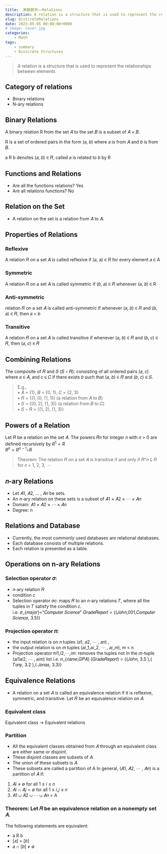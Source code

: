 ```yaml
---
title:  离散数学——Relations
description: A relation is a structure that is used to represent the relationships between elements.
slug: distcreteRelations
date: 2023-05-05 00:00:00+0000
# image: cover.jpg
categories:
    - Math
tags:
    - summary
    - Distcrete Structures
---
```

>  A relation is a structure that is used to represent the relationships between elements
>
## Category of relations
- Binary relations
- N-ary relations
## Binary Relations
A binary relation R from the set 𝐴 to the set 𝐵 is a subset of 𝐴 × 𝐵.

R is a set of ordered pairs in the form (𝑎, 𝑏) where 𝑎 is from 𝐴 and 𝑏 is from 𝐵.

a R b denotes (𝑎, 𝑏) ∈ 𝑅, called 𝑎 is related to 𝑏 by R
## Functions and Relations
- Are all the functions relations? Yes
- Are all relations functions? No

## Relation on the Set
- A relation on the set is a relation from 𝐴 to 𝐴.

## Properties of Relations
### Reflexive
A relation 𝑅 on a set 𝐴 is called reflexive if (𝑎, 𝑎) ∈ 𝑅 for every element 𝑎 ∈ A
### Symmetric
A relation 𝑅 on a set 𝐴 is called symmetric if (𝑏, 𝑎) ∈ 𝑅 whenever (𝑎, 𝑏) ∈ R
###  Anti-symmetric
relation 𝑅 on a set 𝐴 is called anti-symmetric if whenever (𝑎, 𝑏) ∈ 𝑅 and (𝑏, 𝑎) ∈ 𝑅, then 𝑎 = 𝑏
### Transitive
A relation 𝑅 on a set 𝐴 is called transitive if whenever 
(𝑎, 𝑏) ∈ 𝑅 and (𝑏, 𝑐) ∈ 𝑅, then (𝑎, 𝑐) ∈ 𝑅

## Combining Relations 
The composite of 𝑅 and 𝑆 (𝑆 ◦ 𝑅): consisting of all ordered pairs (𝑎, 𝑐) where 𝑎 ∈ 𝐴, and 𝑐 ∈ 𝐶 if there exists 𝑏 such that (𝑎, 𝑏) ∈ 𝑅 and (𝑏, 𝑐) ∈ 𝑆.
>E.g.,  
▪ 𝐴 = {1}, 𝐵 = {0, 1}, 𝐶 = {2, 3}   
▪ 𝑅 = {(1, 0), (1, 1)} (a relation from 𝐴 to 𝐵)  
▪ 𝑆 = {(0, 2), (1, 3)} (a relation from 𝐵 to 𝐶)  
▪ 𝑆 ◦ 𝑅 = {(1, 2), (1, 3)}  
>
## Powers of a Relation
Let 𝑅 be a relation on the set 𝐴. The powers 𝑅𝑛
for integer 𝑛
with 𝑛 > 0 are defined recursively by 
$R^1 = R$  
$R^{n}=R^{n-1}◦R$   
>Theorem: The relation 𝑅 on a set 𝐴 is transitive if and only if 𝑅^𝑛 ⊆ 𝑅 for 𝑛 = 1, 2, 3, ⋯

## 𝑛-ary Relations
- Let 𝐴1, 𝐴2, … , 𝐴𝑛 be sets.
- An 𝑛-ary relation on these sets is a subset of 𝐴1 × 𝐴2 × ⋯ × 𝐴𝑛
- Domain: 𝐴1 × 𝐴2 × ⋯ × 𝐴𝑛
- Degree: n

## Relations and Database
- Currently, the most commonly used databases are relational databases.
- Each database consists of multiple relations.
- Each relation is presented as a table.

## Operations on n-ary Relations
### Selection operator 𝜎:
- 𝑛-ary relation 𝑅
- condition 𝑐
- Selection operator 𝜎𝑐: maps 𝑅 to an 𝑛-ary relations 𝑇, where all the tuples in 𝑇 satisfy the condition 𝑐.  
i.e. 𝜎_{𝑚𝑎𝑗𝑜𝑟}="𝐶𝑜𝑚𝑝𝑢𝑡𝑒𝑟 𝑆𝑐𝑖𝑒𝑛𝑐𝑒" 𝐺𝑟𝑎𝑑𝑒𝑅𝑒𝑝𝑜𝑟𝑡 = {(𝐽𝑜ℎ𝑛,001,𝐶𝑜𝑚𝑝𝑢𝑡𝑒𝑟 𝑆𝑐𝑖𝑒𝑛𝑐𝑒, 3.5)}

### Projection operator 𝜋:
- the input relation is on 𝑛 tuples (𝑎1, 𝑎2, ⋯ , 𝑎𝑛) ,
- the output relation is on 𝑚 tuples (𝑎𝑖_1,𝑎𝑖_2, ⋯ , 𝑎𝑖_𝑚), 𝑚 < 𝑛.
- Projection operator 𝜋𝑖1,𝑖2,⋯,𝑖𝑚: removes the tuples not in the 𝑚-tuple (𝑎𝑖1𝑎𝑖2, ⋯ , 𝑎𝑖𝑚) list
i.e. 𝜋_{𝑛𝑎𝑚𝑒,𝐺𝑃𝐴} (𝐺𝑟𝑎𝑑𝑒𝑅𝑒𝑝𝑜𝑟𝑡) = {(𝐽𝑜ℎ𝑛, 3.5 ),( 𝑇𝑜𝑛𝑦, 3.2 ),( 𝐽𝑜𝑛𝑎𝑠, 3.3)}

## Equivalence Relations
- A relation on a set 𝐴 is called an equivalence relation if it is reflexive, symmetric, and transitive.
Let 𝑅 be an equivalence relation on 𝐴.
### Equivalent class
Equivalent class -> Equivalent relations
###  Partition
- All the equivalent classes obtained from 𝐴 through an equivalent class are either same or disjoint. 
- These disjoint classes are subsets of 𝐴.
- The union of these subsets is 𝐴.
- These subsets are called a partition of A
In general, (𝐴1, 𝐴2, ⋯ , 𝐴𝑛) is a partition of 𝐴 if:
1. 𝐴𝑖 ≠ ∅ for all 1 ≤ 𝑖 ≤ 𝑛
2. 𝐴𝑖 ∩ 𝐴𝑗 = ∅ for all 1 ≤ 𝑖,𝑗 ≤ 𝑛
3. 𝐴1 ∪ 𝐴2 ∪ ⋯ ∪ 𝐴𝑛 = A
### Theorem: Let 𝑅 be an equivalence relation on a nonempty set 𝐴. 
The following statements are equivalent:
- a R b
- [𝑎] = [𝑏]
- 𝑎 ∩ [𝑏] ≠ ∅


